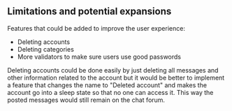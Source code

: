## Limitations and potential expansions
Features that could be added to improve the user experience:

* Deleting accounts
* Deleting categories
* More validators to make sure users use good passwords

Deleting accounts could be done easily by just deleting all messages and other information related to the account but it would be better to implement a feature that changes the name to "Deleted account" and makes the account go into a sleep state so that no one can access it. This way the posted messages would still remain on the chat forum.
